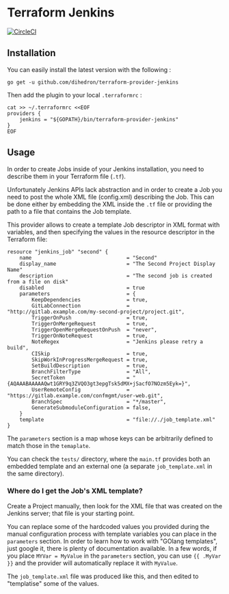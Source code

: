 # Terraform Jenkins 

[![CircleCI](https://circleci.com/gh/dihedron/terraform-provider-jenkins.svg?style=svg)](https://circleci.com/gh/dihedron/terraform-provider-jenkins)

## Installation

You can easily install the latest version with the following :

```
go get -u github.com/dihedron/terraform-provider-jenkins
```

Then add the plugin to your local `.terraformrc` :

```
cat >> ~/.terraformrc <<EOF
providers {
    jenkins = "${GOPATH}/bin/terraform-provider-jenkins"
}
EOF
```

## Usage

In order to create Jobs inside of your Jenkins installation, you need to describe them in your Terraform file (`.tf`).

Unfortunately Jenkins APIs lack abstraction and in order to create a Job you need to post the whole XML file (config.xml) describing the Job. This can be done either by embedding the XML inside the `.tf` file or providing the path to a file that contains the Job template.

This provider allows to create a template Job descriptor in XML format with variables, and then specifying the values in the resource descriptor in the Terraform file: 

```hcl
resource "jenkins_job" "second" {
	name 				  			   = "Second"
	display_name					   = "The Second Project Display Name"
	description			  			   = "The second job is created from a file on disk"
	disabled						   = true
	parameters  					   = {
		KeepDependencies 			   = true,
		GitLabConnection			   = "http://gitlab.example.com/my-second-project/project.git",
		TriggerOnPush				   = true,
		TriggerOnMergeRequest		   = true,
		TriggerOpenMergeRequestOnPush  = "never",
		TriggerOnNoteRequest           = true,
		NoteRegex                      = "Jenkins please retry a build",
		CISkip                         = true,
		SkipWorkInProgressMergeRequest = true,
		SetBuildDescription            = true,
		BranchFilterType               = "All",
		SecretToken                    = "{AQAAABAAAAAQwt1GRY9q3ZVQO3gt3epgTsk5dMX+jSacfO7NOzm5Eyk=}",
		UserRemoteConfig			   = "https://gitlab.example.com/confmgmt/user-web.git",
		BranchSpec                     = "*/master",
		GenerateSubmoduleConfiguration = false,
	}
	template						   = "file://./job_template.xml"
}
```
The `parameters` section is a map whose keys can be arbitrarily defined to match those in the `temaplate`.

You can check the `tests/` directory, where the `main.tf` provides both an embedded template and an external one (a separate `job_template.xml` in the same directory).

### Where do I get the Job's XML template?

Create a Project manually, then look for the XML file that was created on the Jenkins server; that file is your starting point.

You can replace some of the hardcoded values you provided during the manual configuration process with template variables you can place in the `parameters` section. In order to learn how to work with "GOlang templates", just google it, there is plenty of documentation available. In a few words, if you place `MYVar = MyValue` in the `parameters` section, you can use `{{ .MyVar }}` and the provider will automatically replace it with `MyValue`.

The `job_template.xml` file was produced like this, and then edited to "templatise" some of the values.

